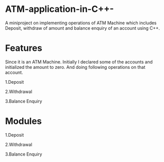 # ATM-application-in-C++-
A miniproject on implementing operations of ATM Machine which includes Deposit, withdraw of amount and balance enquiry of an account using C++.
# Features
Since it is an ATM Machine. Initially I declared some of the accounts and initialized the amount to zero. And doing following operations on that account.

1.Deposit

2.Withdrawal

3.Balance Enquiry

# Modules
1.Deposit

2.Withdrawal

3.Balance Enquiry
